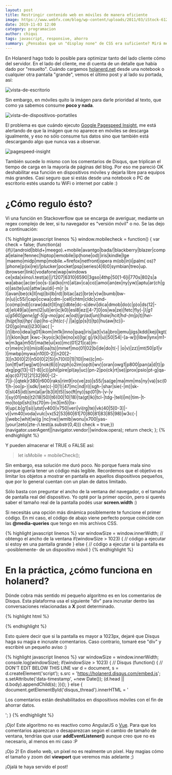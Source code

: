 ```yaml
---
layout: post
title: Restringir contenido web en móviles de manera eficiente
image: https://www.webfx.com/blog/wp-content/uploads/2011/03/iStock-612224522.jpg
date: 2019-11-03 12:00
category: programacion
author: chiqui
tags: javascript, responsive, ahorro
summary: ¿Pensabas que un "display none" de CSS era suficiente? Mirá mejores maneras de controlar el contenido que ven tus usuarios en móviles y ayudá a que ahorren datos
---
```


En Holanerd hago todo lo posible para optimizar tanto del lado cliente cómo del servidor. En el lado del cliente, me di cuenta de un detalle que había dado por "resuelto".
Cuándo cargamos [holanerd.net](http://holanerd.net) desde una notebook o cualquier otra pantalla "grande", vemos el último post y al lado su portada, así:

![vista-de-escritorio](/assets/img/restringir-contenido-en-moviles-de-manera-eficiente/desktop.webp)

 Sin embargo, en móviles quito la imágen para darle prioridad al texto, que como ya sabemos consume **poco y nada**.

![vista-de-dispositivos-portatiles](/assets/img/restringir-contenido-en-moviles-de-manera-eficiente/mobile.webp)

El problema es que cuándo ejecuto [Google Pagespeed Insight](https://developers.google.com/speed/pagespeed/insights/?hl=es), me está alertando de que la imágen que no aparece en móviles se descarga igualmente, y eso no sólo consume tus datos sino que también está descargando algo que nunca vas a observar.

![pagespeed-insight](/assets/img/restringir-contenido-en-moviles-de-manera-eficiente/pagespeed.webp)

También sucede lo mismo con los comentarios de Disqus, que triplican el tiempo de carga en la mayoría de páginas del blog. Por eso me pareció OK deshabilitar esa función en dispositivos móviles y dejarla libre para equipos más grandes. Casi seguro que si estás desde una notebook o PC de escritorio estés usando tu WiFi o internet por cable :)

# ¿Cómo regulo ésto?

Vi una función en Stackoverflow que se encarga de averiguar, mediante un regex complejo de leer, si tu navegador es "versión móvil" o no. Se las dejo a continuación:

{% highlight javascript linenos %}
window.mobilecheck = function() {
  var check = false;
  (function(a){if(/(android|bb\d+|meego).+mobile|avantgo|bada\/|blackberry|blazer|compal|elaine|fennec|hiptop|iemobile|ip(hone|od)|iris|kindle|lge |maemo|midp|mmp|mobile.+firefox|netfront|opera m(ob|in)i|palm( os)?|phone|p(ixi|re)\/|plucker|pocket|psp|series(4|6)0|symbian|treo|up\.(browser|link)|vodafone|wap|windows ce|xda|xiino/i.test(a)||/1207|6310|6590|3gso|4thp|50[1-6]i|770s|802s|a wa|abac|ac(er|oo|s\-)|ai(ko|rn)|al(av|ca|co)|amoi|an(ex|ny|yw)|aptu|ar(ch|go)|as(te|us)|attw|au(di|\-m|r |s )|avan|be(ck|ll|nq)|bi(lb|rd)|bl(ac|az)|br(e|v)w|bumb|bw\-(n|u)|c55\/|capi|ccwa|cdm\-|cell|chtm|cldc|cmd\-|co(mp|nd)|craw|da(it|ll|ng)|dbte|dc\-s|devi|dica|dmob|do(c|p)o|ds(12|\-d)|el(49|ai)|em(l2|ul)|er(ic|k0)|esl8|ez([4-7]0|os|wa|ze)|fetc|fly(\-|_)|g1 u|g560|gene|gf\-5|g\-mo|go(\.w|od)|gr(ad|un)|haie|hcit|hd\-(m|p|t)|hei\-|hi(pt|ta)|hp( i|ip)|hs\-c|ht(c(\-| |_|a|g|p|s|t)|tp)|hu(aw|tc)|i\-(20|go|ma)|i230|iac( |\-|\/)|ibro|idea|ig01|ikom|im1k|inno|ipaq|iris|ja(t|v)a|jbro|jemu|jigs|kddi|keji|kgt( |\/)|klon|kpt |kwc\-|kyo(c|k)|le(no|xi)|lg( g|\/(k|l|u)|50|54|\-[a-w])|libw|lynx|m1\-w|m3ga|m50\/|ma(te|ui|xo)|mc(01|21|ca)|m\-cr|me(rc|ri)|mi(o8|oa|ts)|mmef|mo(01|02|bi|de|do|t(\-| |o|v)|zz)|mt(50|p1|v )|mwbp|mywa|n10[0-2]|n20[2-3]|n30(0|2)|n50(0|2|5)|n7(0(0|1)|10)|ne((c|m)\-|on|tf|wf|wg|wt)|nok(6|i)|nzph|o2im|op(ti|wv)|oran|owg1|p800|pan(a|d|t)|pdxg|pg(13|\-([1-8]|c))|phil|pire|pl(ay|uc)|pn\-2|po(ck|rt|se)|prox|psio|pt\-g|qa\-a|qc(07|12|21|32|60|\-[2-7]|i\-)|qtek|r380|r600|raks|rim9|ro(ve|zo)|s55\/|sa(ge|ma|mm|ms|ny|va)|sc(01|h\-|oo|p\-)|sdk\/|se(c(\-|0|1)|47|mc|nd|ri)|sgh\-|shar|sie(\-|m)|sk\-0|sl(45|id)|sm(al|ar|b3|it|t5)|so(ft|ny)|sp(01|h\-|v\-|v )|sy(01|mb)|t2(18|50)|t6(00|10|18)|ta(gt|lk)|tcl\-|tdg\-|tel(i|m)|tim\-|t\-mo|to(pl|sh)|ts(70|m\-|m3|m5)|tx\-9|up(\.b|g1|si)|utst|v400|v750|veri|vi(rg|te)|vk(40|5[0-3]|\-v)|vm40|voda|vulc|vx(52|53|60|61|70|80|81|83|85|98)|w3c(\-| )|webc|whit|wi(g |nc|nw)|wmlb|wonu|x700|yas\-|your|zeto|zte\-/i.test(a.substr(0,4))) check = true;})(navigator.userAgent||navigator.vendor||window.opera);
  return check;
};
{% endhighlight %}

Y pueden almacenar el TRUE o FALSE así:

> let isMobile = mobileCheck();

Sin embargo, esa solución me duró poco. No porque fuera mala sino porque quería tener un código más legible. Recordemos que el objetivo es limitar los objetos a mostrar en pantalla en aquellos dispositivos pequeños, que por lo general cuentan con un plan de datos limitado.

Sólo basta con preguntar el ancho de la ventana del navegador, o el tamaño de pantalla real del dispositivo. Yo opté por la primer opción, pero si querés saber el tamaño real de la pantalla podés usar **screen.width** :)

Si necesitás una opción más dinámica posiblemente te funcione el primer código. En mi caso, el código de abajo viene perfecto porque coincide con las **@media-queries** que tengo en mis archivos CSS.

{% highlight javascript linenos %}
var windowSize = window.innerWidth; // obtengo el ancho de la ventana
if(windowSize > 1023)
{
    // código a ejecutar si estoy en una pantalla grande
}
else
{
    // código a ejecutar si la pantalla es -posiblemente- de un dispositivo móvil
}
{% endhighlight %}

# En la práctica, ¿cómo funciona en holanerd?

Dónde cobra más sentido mi pequeño algoritmo es en los comentarios de Disqus. Esta plataforma usa el siguiente "div" para incrustar dentro las conversaciones relacionadas a **X** post determinado.

{% highlight html %}
<div id="disqus_thread"></div>
{% endhighlight %}

Esto quiere decir que si la pantalla es mayor a 1023px, dejaré que Disqus haga su magia e incruste comentarios. Caso contrario, tomaré ese "div" y escribiré un pequeño aviso :)

{% highlight javascript linenos %}
var windowSize = window.innerWidth;
console.log(windowSize);
if(windowSize > 1023)
{
  // Disqus
  (function() { // DON'T EDIT BELOW THIS LINE
    var d = document, s = d.createElement('script');
    s.src = 'https://holanerd.disqus.com/embed.js';
    s.setAttribute('data-timestamp', +new Date());
    (d.head || d.body).appendChild(s);
    })();
}
else
{
  document.getElementById('disqus_thread').innerHTML = '<p>Los comentarios están deshabilitados en dispositivos móviles con el fin de ahorrar datos.</p>';
}
{% endhighlight %}

¡Ojo! Este algoritmo no es reactivo como AngularJS o [Vue](/programacion/2019/10/30/introduccion-a-javascript-y-vue-js.html). Para que los comentarios aparezcan o desaparezcan según el cambio de tamaño de ventana, tendrías que usar **addEventListener()** aunque creo que no es necesario, al menos en mi caso :P

¡Ojo 2! En diseño web, un píxel no es realmente un píxel. Hay magias cómo el tamaño y zoom del **viewport** que veremos más adelante ;)

¡Ojalá te haya servido el post!